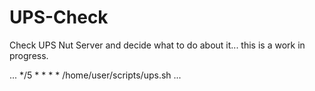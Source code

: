 # UPS-Check
Check UPS Nut Server and decide what to do about it... this is a work in progress.

...
*/5 * * * * /home/user/scripts/ups.sh
...
